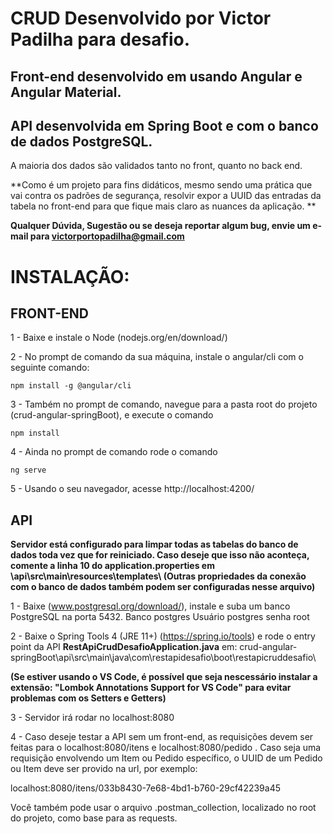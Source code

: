 # CRUD Desenvolvido por Victor Padilha para desafio.

## Front-end desenvolvido em usando Angular e Angular Material.

## API desenvolvida em Spring Boot e com o banco de dados PostgreSQL.

A maioria dos dados são validados tanto no front, quanto no back end. 

**Como é um projeto para fins didáticos, mesmo sendo uma prática que vai contra os padrões de segurança, resolvir expor a UUID das entradas da tabela no front-end para que fique mais claro as nuances da aplicação. **

**Qualquer Dúvida, Sugestão ou se deseja reportar algum bug, envie um e-mail para victorportopadilha@gmail.com**


# INSTALAÇÃO:

## FRONT-END

1 - Baixe e instale o Node (nodejs.org/en/download/)

2 - No prompt de comando da sua máquina, instale o angular/cli com o seguinte comando:

	npm install -g @angular/cli

3 - Também no prompt de comando, navegue para a pasta root do projeto (crud-angular-springBoot), e execute o comando 

	npm install

4 - Ainda no prompt de comando rode o comando

	ng serve

5 - Usando o seu navegador, acesse http://localhost:4200/

## API

**Servidor está configurado para limpar todas as tabelas do banco de dados toda vez que for reiniciado. Caso deseje que isso não aconteça, comente a linha 10  do application.properties em \api\src\main\resources\templates\ (Outras propriedades da conexão com o banco de dados também podem ser configuradas nesse arquivo)**

1 - Baixe (www.postgresql.org/download/), instale e suba um banco PostgreSQL na porta 5432. Banco postgres Usuário postgres senha root

2 - Baixe o Spring Tools 4 (JRE 11+) (https://spring.io/tools) e rode o entry point da API **RestApiCrudDesafioApplication.java** em: crud-angular-springBoot\api\src\main\java\com\restapidesafio\boot\restapicruddesafio\

**(Se estiver usando o VS Code, é possível que seja nescessário instalar a extensão: "Lombok Annotations Support for VS Code" para evitar problemas com os Setters e Getters)**

3 - Servidor irá rodar no localhost:8080

4 - Caso deseje testar a API sem um front-end, as requisições devem ser feitas para o localhost:8080/itens e localhost:8080/pedido . Caso seja uma requisição envolvendo um Item ou Pedido específico, o UUID de um Pedido ou Item deve ser provido na url, por exemplo: 

  localhost:8080/itens/033b8430-7e68-4bd1-b760-29cf42239a45 
  
Você também pode usar o arquivo .postman_collection, localizado no root do projeto, como base para as requests. 

 





 	

